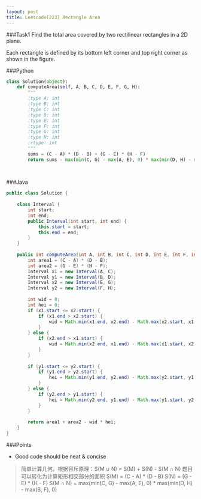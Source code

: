 ```yaml
---
layout: post
title: Leetcode[223] Rectangle Area
---
```

###Task1
Find the total area covered by two rectilinear rectangles in a 2D plane.

Each rectangle is defined by its bottom left corner and top right corner as shown in the figure.

###Python
```python
class Solution(object):
    def computeArea(self, A, B, C, D, E, F, G, H):
        """
        :type A: int
        :type B: int
        :type C: int
        :type D: int
        :type E: int
        :type F: int
        :type G: int
        :type H: int
        :rtype: int
        """
        sums = (C - A) * (D - B) + (G - E) * (H - F)
        return sums - max(min(C, G) - max(A, E), 0) * max(min(D, H) - max(B, F), 0)
        
        
```

###Java
```java
public class Solution {
    
    class Interval {
        int start;
        int end;
        public Interval(int start, int end) {
            this.start = start;
            this.end = end;
        }
    }
    
    public int computeArea(int A, int B, int C, int D, int E, int F, int G, int H) {
        int area1 = (C - A) * (D - B);
        int area2 = (G - E) * (H - F);
        Interval x1 = new Interval(A, C);
        Interval y1 = new Interval(B, D);
        Interval x2 = new Interval(E, G);
        Interval y2 = new Interval(F, H);
        
        int wid = 0;
        int hei = 0;
        if (x1.start <= x2.start) {
            if (x1.end > x2.start) {
                wid = Math.min(x1.end, x2.end) - Math.max(x2.start, x1.start);
            }
        } else {
            if (x2.end > x1.start) {
                wid = Math.min(x2.end, x1.end) - Math.max(x1.start, x2.start);
            }
        }
        
        if (y1.start <= y2.start) {
            if (y1.end > y2.start) {
                hei = Math.min(y1.end, y2.end) - Math.max(y2.start, y1.start);
            }
        } else {
            if (y2.end > y1.start) {
                hei = Math.min(y2.end, y1.end) - Math.max(y1.start, y2.start);
            }
        }
        
        return area1 + area2 - wid * hei;
    }
}
```

###Points
* Good code should be neat & concise

> 简单计算几何。根据容斥原理：S(M ∪ N) = S(M) + S(N) - S(M ∩ N)
题目可以转化为计算矩形相交部分的面积
S(M) = (C - A) * (D - B)
S(N) = (G - E) * (H - F)
S(M ∩ N) = max(min(C, G) - max(A, E), 0) * max(min(D, H) - max(B, F), 0)
